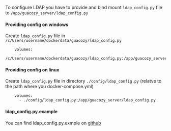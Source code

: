 To configure LDAP you have to provide and bind mount `ldap_config.py` file to `/app/guacozy_server/ldap_config.py`

#### Providing config on windows
Create `ldap_config.py` file in 
`/c/Users/username/dockerdata/guacozy/ldap_config.py`
```
    volumes:
      - /c/Users/username/dockerdata/guacozy/ldap_config.py:/app/guacozy_server/ldap_config.py
```

#### Providing config on linux
Create `ldap_config.py` file in directory `./config/ldap_config.py` (relatve to the path where you docker-compose.yml)
```
    volumes:
      - ./config/ldap_config.py:/app/guacozy_server/ldap_config.py
```

#### ldap_config.py.example
You can find ldap_config.py.exmple on
 [github](https://github.com/paidem/guacozy/blob/master/guacozy_server/guacozy_server/ldap_config.py.example) 
